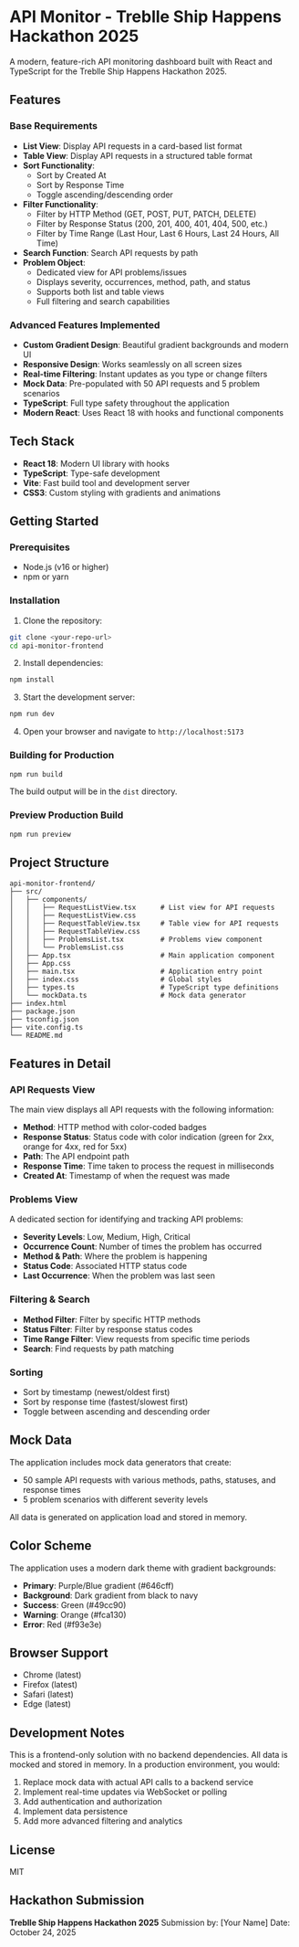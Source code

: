 # API Monitor - Treblle Ship Happens Hackathon 2025

A modern, feature-rich API monitoring dashboard built with React and TypeScript for the Treblle Ship Happens Hackathon 2025.

## Features

### Base Requirements
- **List View**: Display API requests in a card-based list format
- **Table View**: Display API requests in a structured table format
- **Sort Functionality**:
  - Sort by Created At
  - Sort by Response Time
  - Toggle ascending/descending order
- **Filter Functionality**:
  - Filter by HTTP Method (GET, POST, PUT, PATCH, DELETE)
  - Filter by Response Status (200, 201, 400, 401, 404, 500, etc.)
  - Filter by Time Range (Last Hour, Last 6 Hours, Last 24 Hours, All Time)
- **Search Function**: Search API requests by path
- **Problem Object**:
  - Dedicated view for API problems/issues
  - Displays severity, occurrences, method, path, and status
  - Supports both list and table views
  - Full filtering and search capabilities

### Advanced Features Implemented
- **Custom Gradient Design**: Beautiful gradient backgrounds and modern UI
- **Responsive Design**: Works seamlessly on all screen sizes
- **Real-time Filtering**: Instant updates as you type or change filters
- **Mock Data**: Pre-populated with 50 API requests and 5 problem scenarios
- **TypeScript**: Full type safety throughout the application
- **Modern React**: Uses React 18 with hooks and functional components

## Tech Stack

- **React 18**: Modern UI library with hooks
- **TypeScript**: Type-safe development
- **Vite**: Fast build tool and development server
- **CSS3**: Custom styling with gradients and animations

## Getting Started

### Prerequisites

- Node.js (v16 or higher)
- npm or yarn

### Installation

1. Clone the repository:
```bash
git clone <your-repo-url>
cd api-monitor-frontend
```

2. Install dependencies:
```bash
npm install
```

3. Start the development server:
```bash
npm run dev
```

4. Open your browser and navigate to `http://localhost:5173`

### Building for Production

```bash
npm run build
```

The build output will be in the `dist` directory.

### Preview Production Build

```bash
npm run preview
```

## Project Structure

```
api-monitor-frontend/
├── src/
│   ├── components/
│   │   ├── RequestListView.tsx      # List view for API requests
│   │   ├── RequestListView.css
│   │   ├── RequestTableView.tsx     # Table view for API requests
│   │   ├── RequestTableView.css
│   │   ├── ProblemsList.tsx         # Problems view component
│   │   └── ProblemsList.css
│   ├── App.tsx                      # Main application component
│   ├── App.css
│   ├── main.tsx                     # Application entry point
│   ├── index.css                    # Global styles
│   ├── types.ts                     # TypeScript type definitions
│   └── mockData.ts                  # Mock data generator
├── index.html
├── package.json
├── tsconfig.json
├── vite.config.ts
└── README.md
```

## Features in Detail

### API Requests View

The main view displays all API requests with the following information:
- **Method**: HTTP method with color-coded badges
- **Response Status**: Status code with color indication (green for 2xx, orange for 4xx, red for 5xx)
- **Path**: The API endpoint path
- **Response Time**: Time taken to process the request in milliseconds
- **Created At**: Timestamp of when the request was made

### Problems View

A dedicated section for identifying and tracking API problems:
- **Severity Levels**: Low, Medium, High, Critical
- **Occurrence Count**: Number of times the problem has occurred
- **Method & Path**: Where the problem is happening
- **Status Code**: Associated HTTP status code
- **Last Occurrence**: When the problem was last seen

### Filtering & Search

- **Method Filter**: Filter by specific HTTP methods
- **Status Filter**: Filter by response status codes
- **Time Range Filter**: View requests from specific time periods
- **Search**: Find requests by path matching

### Sorting

- Sort by timestamp (newest/oldest first)
- Sort by response time (fastest/slowest first)
- Toggle between ascending and descending order

## Mock Data

The application includes mock data generators that create:
- 50 sample API requests with various methods, paths, statuses, and response times
- 5 problem scenarios with different severity levels

All data is generated on application load and stored in memory.

## Color Scheme

The application uses a modern dark theme with gradient backgrounds:
- **Primary**: Purple/Blue gradient (#646cff)
- **Background**: Dark gradient from black to navy
- **Success**: Green (#49cc90)
- **Warning**: Orange (#fca130)
- **Error**: Red (#f93e3e)

## Browser Support

- Chrome (latest)
- Firefox (latest)
- Safari (latest)
- Edge (latest)

## Development Notes

This is a frontend-only solution with no backend dependencies. All data is mocked and stored in memory. In a production environment, you would:

1. Replace mock data with actual API calls to a backend service
2. Implement real-time updates via WebSocket or polling
3. Add authentication and authorization
4. Implement data persistence
5. Add more advanced filtering and analytics

## License

MIT

## Hackathon Submission

**Treblle Ship Happens Hackathon 2025**
Submission by: [Your Name]
Date: October 24, 2025
